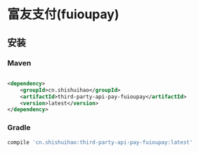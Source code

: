 # 富友支付(fuioupay)

## 安装

### Maven

```xml

<dependency>
    <groupId>cn.shishuihao</groupId>
    <artifactId>third-party-api-pay-fuioupay</artifactId>
    <version>latest</version>
</dependency>
```

### Gradle

```groovy
compile 'cn.shishuihao:third-party-api-pay-fuioupay:latest'
```
